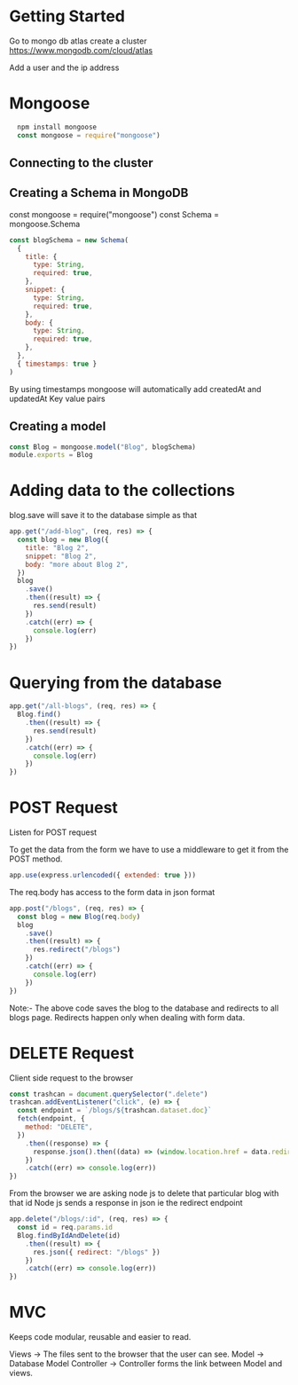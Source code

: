 # Getting Started

Go to mongo db atlas create a cluster
https://www.mongodb.com/cloud/atlas

Add a user and the ip address

# Mongoose

```javascript
  npm install mongoose
  const mongoose = require("mongoose")
```

## Connecting to the cluster


## Creating a Schema in MongoDB

const mongoose = require("mongoose")
const Schema = mongoose.Schema

```javascript
const blogSchema = new Schema(
  {
    title: {
      type: String,
      required: true,
    },
    snippet: {
      type: String,
      required: true,
    },
    body: {
      type: String,
      required: true,
    },
  },
  { timestamps: true }
)
```

By using timestamps mongoose will automatically add createdAt and updatedAt
Key value pairs

## Creating a model

```javascript
const Blog = mongoose.model("Blog", blogSchema)
module.exports = Blog
```

# Adding data to the collections

blog.save will save it to the database simple as that

```javascript
app.get("/add-blog", (req, res) => {
  const blog = new Blog({
    title: "Blog 2",
    snippet: "Blog 2",
    body: "more about Blog 2",
  })
  blog
    .save()
    .then((result) => {
      res.send(result)
    })
    .catch((err) => {
      console.log(err)
    })
})
```

# Querying from the database

```javascript
app.get("/all-blogs", (req, res) => {
  Blog.find()
    .then((result) => {
      res.send(result)
    })
    .catch((err) => {
      console.log(err)
    })
})
```

# POST Request

Listen for POST request

To get the data from the form we have to use a middleware to get it from the POST method.

```javascript
app.use(express.urlencoded({ extended: true }))
```

The req.body has access to the form data in json format

```javascript
app.post("/blogs", (req, res) => {
  const blog = new Blog(req.body)
  blog
    .save()
    .then((result) => {
      res.redirect("/blogs")
    })
    .catch((err) => {
      console.log(err)
    })
})
```

Note:- The above code saves the blog to the database and redirects to all blogs page. Redirects happen only when dealing with form data.

# DELETE Request

Client side request to the browser

```javascript
const trashcan = document.querySelector(".delete")
trashcan.addEventListener("click", (e) => {
  const endpoint = `/blogs/${trashcan.dataset.doc}`
  fetch(endpoint, {
    method: "DELETE",
  })
    .then((response) => {
      response.json().then((data) => (window.location.href = data.redirect))
    })
    .catch((err) => console.log(err))
})
```

From the browser we are asking node js to delete that particular blog with that id
Node js sends a response in json ie the redirect endpoint

```javascript
app.delete("/blogs/:id", (req, res) => {
  const id = req.params.id
  Blog.findByIdAndDelete(id)
    .then((result) => {
      res.json({ redirect: "/blogs" })
    })
    .catch((err) => console.log(err))
})
```

# MVC

Keeps code modular, reusable and easier to read.

Views -> The files sent to the browser that the user can see.
Model -> Database Model
Controller -> Controller forms the link between Model and views.
